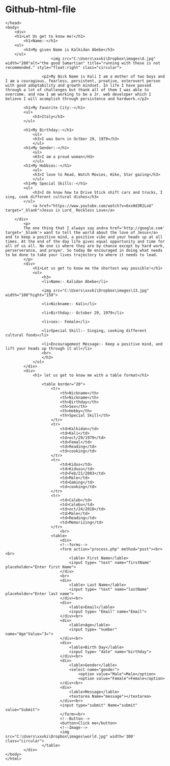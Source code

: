 # Github-html-file
<!doctype html>
<html>
    <head>   
        <meta charset="utf-16">
        <title>Introduction to Kali</title>
        <link rel="stylesheet" href="who is Kalkidan.css">
        
    </head>
    <body>
        <div>
        <h1>Let Us get to know me!</h1>
            <h1>Name:-</h1>
        <ul>
            <h3>My given Name is Kalkidan Abebe</h3>     
        </ul>
                        <img src="C:\Users\xxxki\Dropbox\images\8.jpg" width="200"alt="the good Samartian" title="running with these is not recommended." style="float:right" class="circular">

                    <p2>My Nick Name is Kali I am a mother of two boys and I am a couragious, fearless, persistent, proative, exterovert person with good adoptability and growth mindset. In life I have passed through a lot of challenges but thank all of them I was able to overcome. and now I am working to be a Jr. web developer which I believe I will acomplish through persistence and hardwork.</p2>
                    
            <h1>My Favorite City:-</h1>
            <ul>
                <h3>Italy</h3>
            </ul>
            
            <h1>My Birthday:-</h1>
                <ul>
                <h3>I was born in Octber 29, 1979</h3>
                </ul>
            <h1>My Gender:-</h1>
                <ul>
                <H3>I am a proud woman</H3>
                </ul>
            <h1>My Hobbies:-</h1>
                <ul>
                <h3>I love to Read, Watch Movies, Hike, Star gazing</h3>
                </ul>    
            <h1>My Special Skills:-</h1>
            <ul>
                <h3>I do know how to Drive Stick shift cars and trucks, I sing, cook different cultural dishes</h3>
            </ul>
                <a href="https://www.youtube.com/watch?v=6xx0d3R2LoU" target="_blank">Jesus is Lord_ Reckless Love</a>
                     
        </div>
            <p>
            The one thing that I always say and<a href='http://google.com' target='_blank'> want to tell the world about the love of Jesus</a> and to keep a positive mind, a positive vibe and your heads up at all times. At the end of the day life gives equal opportunity and time for all of us all. No one is where they are by chance except by hard work, perserverance, and prayer. So today Be encouraged in doing what needs to be done to take your lives trajectory to where it needs to lead.
            </p>
            <div>
                <h1>Let us get to know me the shortest way possible!</h1>
                <ol>
                    <h3>
                    <li>Name:- Kalidan Abebe</li> 

                    <img src="C:\Users\xxxki\Dropbox\images\13.jpg" width="100"hight="150">

                    <li>Nickname:- Kali</li>

                    <li>Birthday:- October 29, 1979</li> 

                    <li>sex:- Female</li>

                    <li>Special Skill:- Singing, cooking different cultural foods</li>

                    <li>Encouragement Message:- Keep a positive mind, and lift your heads up through it all</li>
                    <br>
                    </h3>
                </ol>
            </div>
            <div>
                <h1> let us get to know me with a table format</h1>

                    <table border="20">
                        <tr>
                            <th>Nickname</th>
                            <th>Nickname</th>
                            <th>Birthday</th>
                            <th>Sex</th>
                            <th>Hobby</th>
                            <th>Special Skill</th>
                        </tr>
                        <tr>
                            <td>Kalkidan</td>
                            <td>Kali</td>
                            <td>oct/29/1979</td>
                            <td>Femal</td>
                            <td>Reading</td>
                            <td>cooking</td>
                        </tr>
                        <tr>
                            <td>Kidus</td>
                            <td>Kidusu</td>
                            <td>Feb/21/2003</td>
                            <td>Male</td>
                            <td>Gaming</td>
                            <td>cooking</td>
                        </tr>
                        <tr>
                            <td>Caleb</td>
                            <td>Calebu</td>
                            <td>oct/24/2010</td>
                            <td>Male</td>
                            <td>Reading</td>
                            <td>Memorizing</td>
                        </tr>
                            <br>
                        <table>
                            <div>
                            <!--forms-->
                            <form action="process.php" method="post"><br> <br>
                                <lable> First Name</lable>
                                <input type= "text" name="firstName" placeholder="Enter first Name">
                            </div> 
                            <br>  
                            <div>
                                <lable> Last Name</lable>
                                <input type= "text" name="lastName" placeholder="Enter last name">
                            </div><br>
                            <div>
                                <lable>Email</lable>
                                <input type= "Email" name="Email">
                            </div><br>
                            <div>
                                <lable>Age</lable>
                                <input type= "number" name="Age"Value="3=">
                            </div><br>
                            <div>
                                <lable>Birth Day</lable>
                                <input type= "date" name="birthday">
                            </div><br>
                            <div>
                                <lable>Gender</lable>
                                <select name="gender">
                                    <option value="Male">Male</option>
                                    <option value="Female">Female</option>      
                            </div><br>
                            <div>
                                <lable>Message</lable>
                                <textarea Name="message"></textarea>  
                            </div><br>
                            <input type="submit" Name="submit" value="Submit">
                            </form><br>
                            <!--Button-->
                            <button>Click me</button>
                            <!--Image-->
                            <img src="C:\Users\xxxki\Dropbox\images\world.jpg" width='300' class="circular">
                    </table>
            </div>           
    </body>
    </html>





